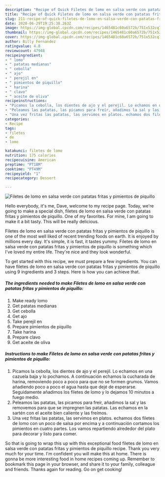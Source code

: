 ```yaml
---
description: "Recipe of Quick Filetes de lomo en salsa verde con patatas fritas y pimientos de piquillo"
title: "Recipe of Quick Filetes de lomo en salsa verde con patatas fritas y pimientos de piquillo"
slug: 211-recipe-of-quick-filetes-de-lomo-en-salsa-verde-con-patatas-fritas-y-pimientos-de-piquillo
date: 2020-06-29T19:25:38.263Z
image: https://img-global.cpcdn.com/recipes/1465481c60a6572b/751x532cq70/filetes-de-lomo-en-salsa-verde-con-patatas-fritas-y-pimientos-de-piquillo-foto-principal.jpg
thumbnail: https://img-global.cpcdn.com/recipes/1465481c60a6572b/751x532cq70/filetes-de-lomo-en-salsa-verde-con-patatas-fritas-y-pimientos-de-piquillo-foto-principal.jpg
cover: https://img-global.cpcdn.com/recipes/1465481c60a6572b/751x532cq70/filetes-de-lomo-en-salsa-verde-con-patatas-fritas-y-pimientos-de-piquillo-foto-principal.jpg
author: Billy Fernandez
ratingvalue: 4.8
reviewcount: 47948
recipeingredient:
- " lomo"
- " patatas medianas"
- " cebolla"
- " ajo"
- " perejil en"
- " pimientos de piquillo"
- " harina"
- " clavo"
- " aceite de oliva"
recipeinstructions:
- "Picamos la cebolla, los dientes de ajo y el perejil. Lo echamos en una cazuela baja y lo pochamos. A continuación echamos la cucharada de harina, removiendo poco a poco para que no se formen grumos. Vamos añadiendo poco a poco el agua hasta que dejé de esperarse. Seguidamente añadimos los filetes de lomo y lo dejamos 10 minutos a fuego medio."
- "Peleamos las patatas, las picamos para freír, añadimos la sal y las removemos para que se impregnen las patatas. Las echamos en la sartén con el aceite bien caliente y las freímos."
- "Una vez fritas las patatas, las servimos en platos. echamos dos filetes de lomo con un poco de salsa por encima y a continuación cortamos los pimientos en cuatro partes. Los vamos repartiendo alrededor del plato para decorar y listo para comer."
categories:
- Recipe
tags:
- filetes
- de
- lomo

katakunci: filetes de lomo 
nutrition: 175 calories
recipecuisine: American
preptime: "PT18M"
cooktime: "PT49M"
recipeyield: "1"
recipecategory: Dessert

---
```



![Filetes de lomo en salsa verde con patatas fritas y pimientos de piquillo](https://img-global.cpcdn.com/recipes/1465481c60a6572b/751x532cq70/filetes-de-lomo-en-salsa-verde-con-patatas-fritas-y-pimientos-de-piquillo-foto-principal.jpg)

Hello everybody, it's me, Dave, welcome to my recipe page. Today, we're going to make a special dish, filetes de lomo en salsa verde con patatas fritas y pimientos de piquillo. One of my favorites. For mine, I am going to make it a bit tasty. This will be really delicious.



Filetes de lomo en salsa verde con patatas fritas y pimientos de piquillo is one of the most well liked of recent trending foods on earth. It is enjoyed by millions every day. It's simple, it is fast, it tastes yummy. Filetes de lomo en salsa verde con patatas fritas y pimientos de piquillo is something which I've loved my entire life. They're nice and they look wonderful.


To get started with this recipe, we must prepare a few ingredients. You can have filetes de lomo en salsa verde con patatas fritas y pimientos de piquillo using 9 ingredients and 3 steps. Here is how you can achieve that.

<!--inarticleads1-->

##### The ingredients needed to make Filetes de lomo en salsa verde con patatas fritas y pimientos de piquillo:

1. Make ready  lomo
1. Get  patatas medianas
1. Get  cebolla
1. Get  ajo
1. Take  perejil en
1. Prepare  pimientos de piquillo
1. Take  harina
1. Prepare  clavo
1. Get  aceite de oliva




<!--inarticleads2-->

##### Instructions to make Filetes de lomo en salsa verde con patatas fritas y pimientos de piquillo:

1. Picamos la cebolla, los dientes de ajo y el perejil. Lo echamos en una cazuela baja y lo pochamos. A continuación echamos la cucharada de harina, removiendo poco a poco para que no se formen grumos. Vamos añadiendo poco a poco el agua hasta que dejé de esperarse. Seguidamente añadimos los filetes de lomo y lo dejamos 10 minutos a fuego medio.
1. Peleamos las patatas, las picamos para freír, añadimos la sal y las removemos para que se impregnen las patatas. Las echamos en la sartén con el aceite bien caliente y las freímos.
1. Una vez fritas las patatas, las servimos en platos. echamos dos filetes de lomo con un poco de salsa por encima y a continuación cortamos los pimientos en cuatro partes. Los vamos repartiendo alrededor del plato para decorar y listo para comer.




So that is going to wrap this up with this exceptional food filetes de lomo en salsa verde con patatas fritas y pimientos de piquillo recipe. Thank you very much for your time. I'm confident you will make this at home. There is gonna be more interesting food in home recipes coming up. Remember to bookmark this page in your browser, and share it to your family, colleague and friends. Thanks again for reading. Go on get cooking!
